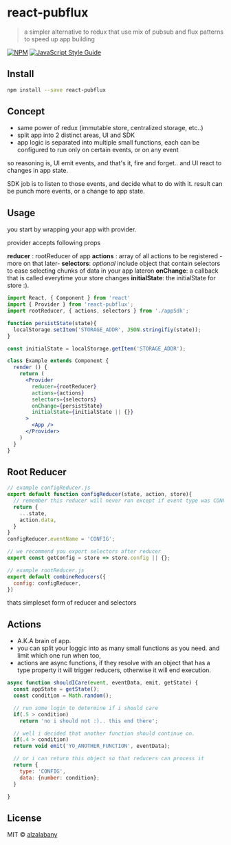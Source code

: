 # react-pubflux

> a simpler alternative to redux that use mix of pubsub and flux patterns to speed up app building

[![NPM](https://img.shields.io/npm/v/react-pubflux.svg)](https://www.npmjs.com/package/react-pubflux) [![JavaScript Style Guide](https://img.shields.io/badge/code_style-standard-brightgreen.svg)](https://standardjs.com)

## Install

```bash
npm install --save react-pubflux
```

## Concept

- same power of redux (immutable store, centralized storage, etc..)
- split app into 2 distinct areas, UI and SDK
- app logic is separated into multiple small functions, each can be configured to run only on certain events, or on any event


so reasoning is, UI emit events, and that's it, fire and forget..
and UI react to changes in app state.

SDK job is to listen to those events, and decide what to do with it. result can be punch more events, or a change to app state.


## Usage

you start by wrapping your app with provider.

provider accepts following props

**reducer** : rootReducer of app
**actions** : array of all actions to be registered -more on that later-
**selectors**: *optional* include object that contain selectors to ease selecting chunks of data in your app lateron
**onChange**: a callback that is called everytime your store changes
**initialState**: the initialState for store :).

```jsx
import React, { Component } from 'react'
import { Provider } from 'react-pubflux';
import rootReducer, { actions, selectors } from './appSdk';

function persistState(state){
  localStorage.setItem('STORAGE_ADDR', JSON.stringifiy(state));
}

const initialState = localStorage.getItem('STORAGE_ADDR');

class Example extends Component {
  render () {
    return (
      <Provider
        reducer={rootReducer}
        actions={actions}
        selectors={selectors}
        onChange={persistState}
        initialState={initialState || {}}
      >
        <App />
      </Provider>
    )
  }
}
```

## Root Reducer

```js
// example configReducer.js
export default function configReducer(state, action, store){
  // remember this reducer will never run except if event type was CONFIG.. so you dont need to check.
  return {
    ...state,
    action.data,
  }
}
configReducer.eventName = 'CONFIG';

// we recommend you export selectors after reducer
export const getConfig = store => store.config || {};

// example rootReducer.js
export default combineReducers({
  config: configReducer,
})
```

thats simpleset form of reducer and selectors

## Actions

- A.K.A brain of app.
- you can split your loggic into as many small functions as you need. and limit which one run when too,
- actions are async functions, if they resolve with an object that has a type property it will trigger reducers, otherwise it will end execution.


```js
async function shouldICare(event, eventData, emit, getState) {
  const appState = getState();
  const condition = Math.random();

  // run some login to determine if i should care
  if(.5 > condition)
    return 'no i should not :).. this end there';

  // well i decided that another function should continue on.
  if(.4 > condition)
  return void emit('YO_ANOTHER_FUNCTION', eventData);

  // or i can return this object so that reducers can process it
  return {
    type: 'CONFIG',
    data: {number: condition};
  }

}

```


## License

MIT © [alzalabany](https://github.com/alzalabany)
